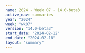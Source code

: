 ```yaml
---
name: 2024 - Week 07 - 14.0-beta3
active_nav: summaries
year: "2024"
week: "wk07"
version: "14.0-beta3"
start_date: "2024-02-12"
end_date: "2024-02-18"
layout: "summary"
---
```

